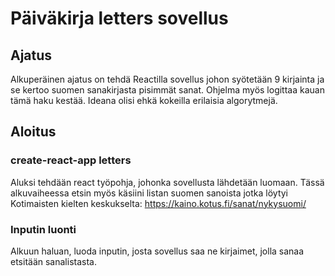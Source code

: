 # Päiväkirja letters sovellus

## Ajatus

Alkuperäinen ajatus on tehdä Reactilla sovellus johon syötetään 9 kirjainta ja se kertoo suomen sanakirjasta pisimmät sanat. Ohjelma myös logittaa kauan tämä haku kestää.
Ideana olisi ehkä kokeilla erilaisia algorytmejä.

## Aloitus

### create-react-app letters

Aluksi tehdään react työpohja, johonka sovellusta lähdetään luomaan. Tässä alkuvaiheessa etsin myös käsiini listan suomen sanoista jotka löytyi Kotimaisten kielten keskukselta: https://kaino.kotus.fi/sanat/nykysuomi/

### Inputin luonti

Alkuun haluan, luoda inputin, josta sovellus saa ne kirjaimet, jolla sanaa etsitään sanalistasta.
